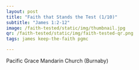 ```yaml
---
layout: post
title: "Faith that Stands the Test (1/10)"
subtitle: "James 1:2-12"
image: /faith-tested/static/img/thumbnail.jpg
qr: /faith-tested/static/img/faith-tested-qr.png
tags: james keep-the-faith pgmc

---
```

Pacific Grace Mandarin Church (Burnaby)

